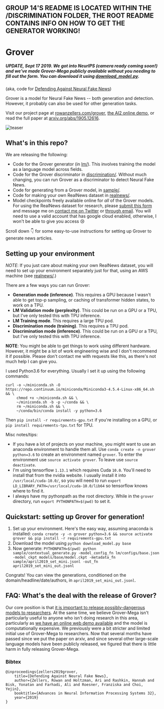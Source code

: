 
## GROUP 14'S README IS LOCATED WITHIN THE /DISCRIMINATION FOLDER, THE ROOT README CONTAINS INFO ON HOW TO GET THE GENERATOR WORKING!

# Grover
##### UPDATE, Sept 17 2019. We got into NeurIPS (camera ready coming soon!) and we've made Grover-Mega publicly available without you needing to fill out the form. You can download it using [download_model.py](download_model.py).

(aka, code for [Defending Against Neural Fake News](https://arxiv.org/abs/1905.12616))

Grover is a model for Neural Fake News -- both generation and detection. However, it probably can also be used for other generation tasks. 

Visit our project page at [rowanzellers.com/grover](https://rowanzellers.com/grover), [the AI2 online demo](https://grover.allenai.org), or read the full paper at [arxiv.org/abs/1905.12616](https://arxiv.org/abs/1905.12616). 

![teaser](https://i.imgur.com/VAGFpBe.png "teaser")

## What's in this repo?

We are releasing the following:
* Code for the Grover generator (in [lm/](lm/)). This involves training the model as a language model across fields.
* Code for the Grover discriminator in [discrimination/](discrimination/). Without much changing, you can run Grover as a discriminator to detect Neural Fake News.
* Code for generating from a Grover model, in [sample/](sample/).
* Code for making your own RealNews dataset in [realnews/](realnews/).
* Model checkpoints freely available online for *all* of the Grover models. For using the RealNews dataset for research, please [submit this form](https://docs.google.com/forms/d/1LMAUeUtHNPXO9koyAIlDpvyKsLSYlrBj3rYhC30a7Ak) and message me on [contact me on Twitter](https://twitter.com/rown) or [through email](https://scr.im/rowan). You will need to use a valid account that has google cloud enabled, otherwise, I won't be able to give you access 😢

Scroll down 👇 for some easy-to-use instructions for setting up Grover to generate news articles.

## Setting up your environment

*NOTE*: If you just care about making your own RealNews dataset, you will need to set up your environment separately just for that, using an AWS machine (see [realnews/](realnews/).)

There are a few ways you can run Grover:
* **Generation mode (inference)**. This requires a GPU because I wasn't able to get top-p sampling, or caching of transformer hidden states, to work on a TPU.
* **LM Validation mode (perplexity)**. This could be run on a GPU or a TPU, but I've only tested this with TPU inference.
* **LM Training mode**. This requires a large TPU pod.
* **Discrimination mode (training)**. This requires a TPU pod.
* **Discrimination mode (inference)**. This could be run on a GPU or a TPU, but I've only tested this with TPU inference.

**NOTE**: You might be able to get things to work using different hardware. However, it might be a lot of work engineering wise and I don't recommend it if possible. Please don't contact me with requests like this, as there's not much help I can give you.

I used Python3.6 for everything. Usually I set it up using the following commands:
```
curl -o ~/miniconda.sh -O  https://repo.continuum.io/miniconda/Miniconda3-4.5.4-Linux-x86_64.sh  && \
     chmod +x ~/miniconda.sh && \
     ~/miniconda.sh -b -p ~/conda && \
     rm ~/miniconda.sh && \
     ~/conda/bin/conda install -y python=3.6
```
Then `pip install -r requirements-gpu.txt` if you're installing on a GPU, or `pip install requirements-tpu.txt` for TPU.

Misc notes/tips:
* If you have a lot of projects on your machine, you might want to use an anaconda environment to handle them all. Use `conda create -n grover python=3.6` to create an environment named `grover`. To enter the environment use `source activate grover`. To leave use `source deactivate`.
* I'm using tensorflow `1.13.1` which requires Cuda `10.0`. You'll need to install that from the nvidia website. I usually install it into `/usr/local/cuda-10.0/`, so you will need to run `export LD_LIBRARY_PATH=/usr/local/cuda-10.0/lib64` so tensorflow knows where to find it. 
* I always have my pythonpath as the root directory. While in the `grover` directory, run `export PYTHONPATH=$(pwd)` to set it.

## Quickstart: setting up Grover for generation!

1. Set up your environment. Here's the easy way, assuming anaconda is installed: `conda create -y -n grover python=3.6 && source activate grover && pip install -r requirements-gpu.txt`
2. Download the model using `python download_model.py base`
3. Now generate: `PYTHONPATH=$(pwd) python sample/contextual_generate.py -model_config_fn lm/configs/base.json -model_ckpt models/base/model.ckpt -metadata_fn sample/april2019_set_mini.jsonl -out_fn april2019_set_mini_out.jsonl`

Congrats! You can view the generations, conditioned on the domain/headline/date/authors, in `april2019_set_mini_out.jsonl`.

## FAQ: What's the deal with the release of Grover?

Our core position is that [it is important to release possibly-dangerous models to researchers](https://thegradient.pub/why-we-released-grover/). At the same time, we believe Grover-Mega isn't particularly useful to anyone who isn't doing research in this area, particularly as [we have an online web demo available](https://grover.allenai.org/) and the model is computationally expensive. We previously were a bit stricter and limited initial use of Grover-Mega to researchers. Now that several months have passed since we put the paper on arxiv, and since several other large-scale language models have been publicly released, we figured that there is little harm in fully releasing Grover-Mega.

### Bibtex

```
@inproceedings{zellers2019grover,
    title={Defending Against Neural Fake News},
    author={Zellers, Rowan and Holtzman, Ari and Rashkin, Hannah and Bisk, Yonatan and Farhadi, Ali and Roesner, Franziska and Choi, Yejin},
    booktitle={Advances in Neural Information Processing Systems 32},
    year={2019} 
}